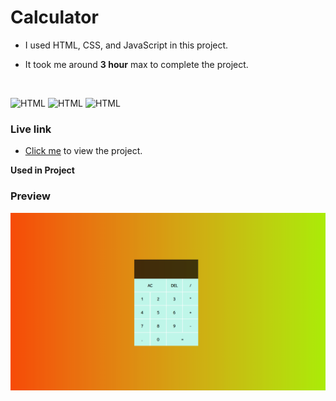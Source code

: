 # Calculator

- I used HTML, CSS, and JavaScript in this project. 

- It took me around **3 hour** max to complete the project.

<br>

![HTML](https://img.shields.io/badge/-HTML-D4F6CC?logo=HTML5)
![HTML](https://img.shields.io/badge/CSS-1955b5?logo=CSS3)
![HTML](https://img.shields.io/badge/JavaScript-000000?logo=javascript)

### Live link

- [Click me](https://calculator-fsjs.vercel.app/) to view the project.



**Used in Project**

### Preview

![screeenshot](./screenshot.png)